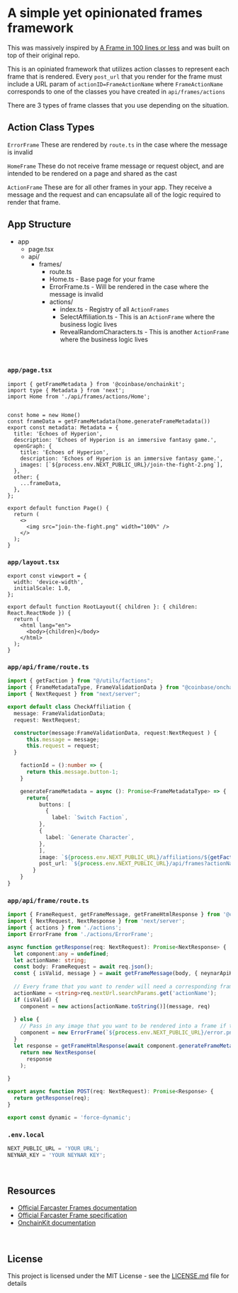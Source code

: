 # A simple yet opinionated frames framework

This was massively inspired by [A Frame in 100 lines or less](https://github.com/Zizzamia/a-frame-in-100-lines?tab=readme-ov-file) and was built on top of their original repo.

This is an opiniated framework that utilizes action classes to represent each frame that is rendered. Every `post_url` that you render for the frame must include a URL param of `actionID=FrameActionName` where `FrameActionName` corresponds to one of the classes you have created in `api/frames/actions`

There are 3 types of frame classes that you use depending on the situation. 

## Action Class Types

`ErrorFrame` These are rendered by `route.ts` in the case where the message is invalid

`HomeFrame` These do not receive frame message or request object, and are intended to be rendered on a page and shared as the cast

`ActionFrame` These are for all other frames in your app. They receive a message and the request and can encapsulate all of the logic required to render that frame.



## App Structure

- app
  - page.tsx 
  - api/
    - frames/
      - route.ts
      - Home.ts - Base page for your frame
      - ErrorFrame.ts - Will be rendered in the case where the message is invalid
      - actions/
        - index.ts - Registry of all `ActionFrames`
        - SelectAffiliation.ts - This is an `ActionFrame` where the business logic lives
        - RevealRandomCharacters.ts - This is another `ActionFrame` where the business logic lives

<br />

### `app/page.tsx`

```tsx
import { getFrameMetadata } from '@coinbase/onchainkit';
import type { Metadata } from 'next';
import Home from './api/frames/actions/Home';


const home = new Home()
const frameData = getFrameMetadata(home.generateFrameMetadata())
export const metadata: Metadata = {
  title: 'Echoes of Hyperion',
  description: 'Echoes of Hyperion is an immersive fantasy game.',
  openGraph: {
    title: 'Echoes of Hyperion',
    description: 'Echoes of Hyperion is an immersive fantasy game.',
    images: [`${process.env.NEXT_PUBLIC_URL}/join-the-fight-2.png`],
  },
  other: {
    ...frameData,
  },
};

export default function Page() {
  return (
    <>
      <img src="join-the-fight.png" width="100%" />
    </>
  );
}

```

### `app/layout.tsx`

```tsx
export const viewport = {
  width: 'device-width',
  initialScale: 1.0,
};

export default function RootLayout({ children }: { children: React.ReactNode }) {
  return (
    <html lang="en">
      <body>{children}</body>
    </html>
  );
}
```

### `app/api/frame/route.ts`

```ts
import { getFaction } from "@/utils/factions";
import { FrameMetadataType, FrameValidationData } from "@coinbase/onchainkit";
import { NextRequest } from "next/server";

export default class CheckAffiliation {
  message: FrameValidationData;
  request: NextRequest;

  constructor(message:FrameValidationData, request:NextRequest ) {
      this.message = message;
      this.request = request;
  }

    factionId = ():number => {
      return this.message.button-1;
    }

    generateFrameMetadata = async (): Promise<FrameMetadataType> => {
      return{
          buttons: [
            {
              label: `Switch Faction`,
          },
          {
            label: `Generate Character`,
          },
          ],
          image: `${process.env.NEXT_PUBLIC_URL}/affiliations/${getFaction(this.factionId())?.image}-affiliation.png`,
          post_url: `${process.env.NEXT_PUBLIC_URL}/api/frames?actionName=RevealRandomCharacter&factionId=${this.factionId()}`,
        }
    }
}
```

### `app/api/frame/route.ts`

```ts
import { FrameRequest, getFrameMessage, getFrameHtmlResponse } from '@coinbase/onchainkit';
import { NextRequest, NextResponse } from 'next/server';
import { actions } from './actions';
import ErrorFrame from './actions/ErrorFrame';

async function getResponse(req: NextRequest): Promise<NextResponse> {
  let component:any = undefined;
  let actionName: string;
  const body: FrameRequest = await req.json();
  const { isValid, message } = await getFrameMessage(body, { neynarApiKey: process.env.NEYNAR_KEY });
  
  // Every frame that you want to render will need a corresponding frame action class
  actionName = <string>req.nextUrl.searchParams.get('actionName');
  if (isValid) {
    component = new actions[actionName.toString()](message, req)
    
  } else {
    // Pass in any image that you want to be rendered into a frame if the message is invalid
    component = new ErrorFrame(`${process.env.NEXT_PUBLIC_URL}/error.png`)
  }
  let response = getFrameHtmlResponse(await component.generateFrameMetadata())
    return new NextResponse(
      response
    );
  
}

export async function POST(req: NextRequest): Promise<Response> {
  return getResponse(req);
}

export const dynamic = 'force-dynamic';

```

### `.env.local`
```ts
NEXT_PUBLIC_URL = 'YOUR URL';
NEYNAR_KEY = 'YOUR NEYNAR KEY';
```

<br />

## Resources

- [Official Farcaster Frames documentation](https://docs.farcaster.xyz/learn/what-is-farcaster/frames)
- [Official Farcaster Frame specification](https://docs.farcaster.xyz/reference/frames/spec)
- [OnchainKit documentation](https://github.com/coinbase/onchainkit)

<br />

## License

This project is licensed under the MIT License - see the [LICENSE.md](LICENSE.md) file for details
